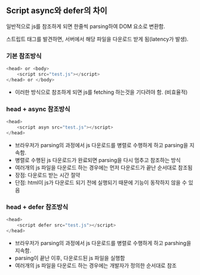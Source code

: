 ## Script async와 defer의 차이

일반적으로 js를 참조하게 되면 한줄씩 parsing하여 DOM 요소로 변환함.

스트립트 태그를 발견하면, 서버에서 해당 파일을 다운로드 받게 됨(latency가 발생).

### 기본 참조방식

```javascript
<head> or <body>
    <script src="test.js"></script>
</head> or </body>
```

* 이러한 방식으로 참조하게 되면 js를 fetching 하는것을 기다려야 함. (비효율적)

### head + async 참조방식

```javascript
<head>
    <script asyn src="test.js"></script>
</head>
```

* 브라우저가 parsing의 과정에서 js 다운로드를 병렬로 수행하게 하고 parsing을 지속함. 
* 병렬로 수행된 js 다운로드가 완료되면 parsing을 다시 멈추고 참조하는 방식
* 여러개의 js 파일을 다운로드 하는 경우에는 먼저 다운로드가 끝난 순서대로 참조됨
* 장점: 다운로드 받는 시간 절약
* 단점: html이 js가 다운로드 되기 전에 실행되기 때문에 기능이 동작하지 않을 수 있음

### head + defer 참조방식

```javascript
<head>
    <script defer src="test.js"></script>
</head>
```

* 브라우저가 parsing의 과정에서 js 다운로드를 병렬로 수행하게 하고 parshing을 지속함.
* parsing이 끝난 이후, 다운로드된 js 파일을 실행함
* 여러개의 js 파일을 다운로드 하는 경우에는 개발자가 정의한 순서대로 참조
